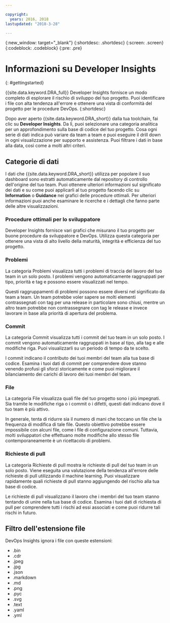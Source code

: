 ```yaml
---

copyright:
  years: 2016, 2018
lastupdated: "2018-3-28"

---
```


{:new_window: target="_blank"}
{:shortdesc: .shortdesc}
{:screen: .screen}
{:codeblock: .codeblock}
{:pre: .pre}

# Informazioni su Developer Insights
{: #gettingstarted}

{{site.data.keyword.DRA_full}} Developer Insights fornisce un modo completo di esplorare il rischio di sviluppo del tuo progetto. Puoi identificare i file con alta tendenza all'errore e ottenere una vista di conformità del progetto per le procedure DevOps.
{:shortdesc}

Dopo aver aperto {{site.data.keyword.DRA_short}} dalla tua toolchain, fai clic su **Developer Insights**. Da lì, puoi selezionare una categoria analitica per un approfondimento sulla base di codice del tuo progetto. Cosa ogni serie di dati indica può variare da team a team e puoi eseguire il drill down in ogni visualizzazione per supporto e assistenza. Puoi filtrare i dati in base alla data, così come a molti altri criteri.

## Categorie di dati
I dati che {{site.data.keyword.DRA_short}} utilizza per popolare il suo dashboard sono estratti automaticamente dal repository di controllo dell'origine del tuo team. Puoi ottenere ulteriori informazioni sul significato dei dati e su come puoi applicarli al tuo progetto facendo clic su **Information** o **Guidance** nei grafici delle procedure ottimali. Per ulteriori informazioni puoi anche esaminare le ricerche e i dettagli che fanno parte delle altre visualizzazioni.

### Procedure ottimali per lo sviluppatore

Developer Insights fornisce vari grafici che misurano il tuo progetto per buone procedure da sviluppatore e DevOps. Utilizza questa categoria per ottenere una vista di alto livello della maturità, integrità e efficienza del tuo progetto.

### Problemi

La categoria Problemi visualizza tutti i problemi di traccia del lavoro del tuo team in un solo posto. I problemi vengono automaticamente raggruppati per tipo, priorità e tag e possono essere visualizzati nel tempo.

Questi raggruppamenti di problemi possono essere diversi nel significato da team a team. Un team potrebbe voler sapere se molti elementi contrassegnati con tag per una release in particolare sono chiusi, mentre un altro team potrebbe non contrassegnare con tag le release e invece lavorare in base alla priorità di apertura del problema.  

### Commit

La categoria Commit visualizza tutti i commit del tuo team in un solo posto. I commit vengono automaticamente raggruppati in base al tipo, alla tag e alle modifiche riga. Puoi visualizzarli su un periodo di tempo da te scelto.

I commit indicano il contributo dei tuoi membri del team alla tua base di codice. Esamina i tuoi dati di commit per comprendere dove stanno venendo profusi gli sforzi storicamente e come puoi migliorare il bilanciamento dei carichi di lavoro dei tuoi membri del team.

### File

La categoria File visualizza quali file del tuo progetto sono i più impegnati. Sia tramite le modifiche riga o i commit o i difetti, questi dati indicano dove il tuo team è più attivo.

In generale, tenta di ridurre sia il numero di mani che toccano un file che la frequenza di modifica di tale file. Questo obiettivo potrebbe essere impossibile con alcuni file, come i file di configurazione comuni. Tuttavia, molti sviluppatori che effettuano molte modifiche allo stesso file contemporaneamente è un ricettacolo di problemi.

### Richieste di pull

La categoria Richieste di pull mostra le richieste di pull del tuo team in un solo posto.  Viene eseguita una valutazione della tendenza all'errore delle richieste di pull utilizzando il machine learning.  Puoi visualizzare rapidamente quali richieste di pull stanno aggiungendo del rischio alla tua base di codice.

Le richieste di pull visualizzano il lavoro che i membri del tuo team stanno tentando di unire nella tua base di codice.  Esamina i tuoi dati di richiesta di pull per comprendere tutti i rischi ad essi associati e come puoi ridurre tali rischi in futuro.

## Filtro dell'estensione file

DevOps Insights ignora i file con queste estensioni:

* .bin
* .cdr
* .jpeg
* .jpg
* .json
* .markdown
* .md
* .png
* .pyc
* .svg
* .text
* .yaml
* .yml
